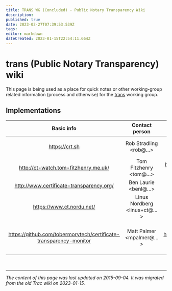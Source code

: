 ```yaml
---
title: TRANS WG (Concluded) - Public Notary Transparency Wiki
description: 
published: true
date: 2023-02-27T07:39:53.539Z
tags: 
editor: markdown
dateCreated: 2023-01-15T22:54:11.664Z
---
```


# trans (Public Notary Transparency) wiki
This page is being used as a place for quick notes or other working-group related information (process and otherwise) for the [trans](http://datatracker.ietf.org/wg/trans/charter/) working group.
## Implementations
|                             Basic info                            |        Contact person       |                             Repository                            |                    Any other info                   |
|:-----------------------------------------------------------------:|:---------------------------:|:-----------------------------------------------------------------:|:---------------------------------------------------:|
| https://crt.sh                                                    | Rob Stradling <rob@…>       | https://github.com/crtsh                                          | logged certificate search                           |
| http://ct-watch.tom-fitzhenry.me.uk/                              | Tom Fitzhenry <tom@…>       | https://github.com/certificate-transparency-watch                 | monitor/audit-only                                  |
| http://www.certificate-transparency.org/                          | Ben Laurie <benl@…>         | https://github.com/google/certificate-transparency                |                                                     |
| https://www.ct.nordu.net/                                         | Linus Nordberg <linus+ct@…> | https://git.nordu.net/?p=catlfish.git                             | Primarily a log                                     |
| https://github.com/tobermorytech/certificate-transparency-monitor | Matt Palmer <mpalmer@…>     | https://github.com/tobermorytech/certificate-transparency-monitor | log monitoring framework; also supporting Ruby gems |

&nbsp;
&nbsp;
&nbsp;

---

*The content of this page was last updated on 2015-09-04. It was migrated from the old Trac wiki on 2023-01-15.*